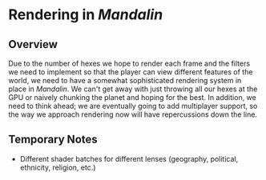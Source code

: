 # Rendering in *Mandalin*
## Overview
 Due to the number of hexes we hope to render each frame
 and the filters we need to implement so that the player can
 view different features of the world, we need to have a
 somewhat sophisticated rendering system in place in 
 *Mandalin*. We can't get away with just throwing all our
 hexes at the GPU or naively chunking the planet and hoping
 for the best. In addition, we need to think ahead; we are
 eventually going to add multiplayer support, so the way
 we approach rendering now will have repercussions down the
 line.

## Temporary Notes
 * Different shader batches for different lenses
 (geography, political, ethnicity, religion, etc.)